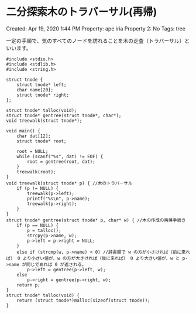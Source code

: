 # 二分探索木のトラバーサル(再帰)

Created: Apr 19, 2020 1:44 PM
Property: ape iria
Property 2: No
Tags: tree

一定の手順で、気のすべてのノードを訪れることを木の走査（トラバーサル）といいます。

    #include <stdio.h>
    #include <stdlib.h>
    #include <string.h>
    
    struct tnode {
        struct tnode* left;
        char name[20];
        struct tnode* right;
    };
    
    struct tnode* talloc(void);
    struct tnode* gentree(struct tnode*, char*);
    void treewalk(struct tnode*);
    
    void main() {
        char dat[12];
        struct tnode* root;
    
        root = NULL;
        while (scanf("%s", dat) != EOF) {
            root = gentree(root, dat);
        }
        treewalk(root);
    }
    void treewalk(struct tnode* p) { //木のトラバーサル
        if (p != NULL) {
            treewalk(p->left);
            printf("%s\n", p->name);
            treewalk(p->right);
        }
    }
    struct tnode* gentree(struct tnode* p, char* w) { //木の作成の再帰手続き
        if (p == NULL) {
            p = talloc();
            strcpy(p->name, w);
            p->left = p->right = NULL;
        }
        else if (strcmp(w, p->name) < 0) //辞書順で w の方が小さければ（前に来れば） 0 より小さい値が、w の方が大きければ（後に来れば） 0 より大きい値が、w と p->name が同じであれば 0 が返される。
            p->left = gentree(p->left, w);
        else
            p->right = gentree(p->right, w);
        return p;
    }
    struct tnode* talloc(void) {
        return (struct tnode*)malloc(sizeof(struct tnode));
    }